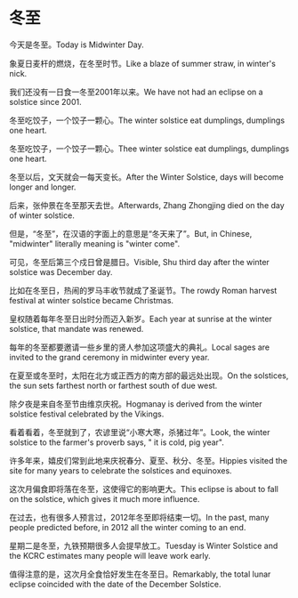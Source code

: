 # 冬至

<p><span class="chinese">今天是冬至。</span><span class="english">Today is Midwinter Day.</span></p>

<p><span class="chinese">象夏日麦杆的燃烧，在冬至时节。</span><span class="english">Like a blaze of summer straw, in winter's nick.</span></p>

<p><span class="chinese">我们还没有一日食一冬至2001年以来。</span><span class="english">We have not had an eclipse on a solstice since 2001.</span></p>

<p><span class="chinese">冬至吃饺子，一个饺子一颗心。</span><span class="english">The winter solstice eat dumplings, dumplings one heart.</span></p>

<p><span class="chinese">冬至吃饺子，一个饺子一颗心。</span><span class="english">Thee winter solstice eat dumplings, dumplings one heart.</span></p>

<p><span class="chinese">冬至以后，文天就会一每天变长。</span><span class="english">After the Winter Solstice, days will become longer and longer.</span></p>

<p><span class="chinese">后来，张仲景在冬至那天去世。</span><span class="english">Afterwards, Zhang Zhongjing died on the day of winter solstice.</span></p>

<p><span class="chinese">但是，“冬至”，在汉语的字面上的意思是“冬天来了”。</span><span class="english">But, in Chinese, "midwinter" literally meaning is "winter come".</span></p>

<p><span class="chinese">可见，冬至后第三个戍日曾是腊日。</span><span class="english">Visible, Shu third day after the winter solstice was December day.</span></p>

<p><span class="chinese">比如在冬至日，热闹的罗马丰收节就成了圣诞节。</span><span class="english">The rowdy Roman harvest festival at winter solstice became Christmas.</span></p>

<p><span class="chinese">皇权随着每年冬至日出时分而迈入新岁。</span><span class="english">Each year at sunrise at the winter solstice, that mandate was renewed.</span></p>

<p><span class="chinese">每年的冬至都要邀请一些乡里的贤人参加这项盛大的典礼。</span><span class="english">Local sages are invited to the grand ceremony in midwinter every year.</span></p>

<p><span class="chinese">在夏至或冬至时，太阳在北方或正西方的南方部的最远处出现。</span><span class="english">On the solstices, the sun sets farthest north or farthest south of due west.</span></p>

<p><span class="chinese">除夕夜是来自冬至节由维京庆祝。</span><span class="english">Hogmanay is derived from the winter solstice festival celebrated by the Vikings.</span></p>

<p><span class="chinese">看着看着，冬至就到了，农谚里说“小寒大寒，杀猪过年”。</span><span class="english">Look, the winter solstice to the farmer's proverb says, " it is cold, pig year".</span></p>

<p><span class="chinese">许多年来，嬉皮们常到此地来庆祝春分、夏至、秋分、冬至。</span><span class="english">Hippies visited the site for many years to celebrate the solstices and equinoxes.</span></p>

<p><span class="chinese">这次月偏食即将落在冬至，这使得它的影响更大。</span><span class="english">This eclipse is about to fall on the solstice, which gives it much more influence.</span></p>

<p><span class="chinese">在过去，也有很多人预言过，2012年冬至即将结束一切。</span><span class="english">In the past, many people predicted before, in 2012 all the winter coming to an end.</span></p>

<p><span class="chinese">星期二是冬至，九铁预期很多人会提早放工。</span><span class="english">Tuesday is Winter Solstice and the KCRC estimates many people will leave work early.</span></p>

<p><span class="chinese">值得注意的是，这次月全食恰好发生在冬至日。</span><span class="english">Remarkably, the total lunar eclipse coincided with the date of the December Solstice.</span></p>

